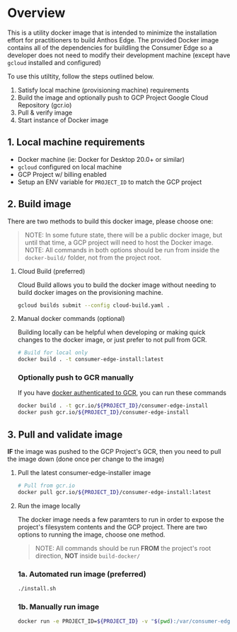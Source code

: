 # Overview

This is a utility docker image that is intended to minimize the installation effort for practitioners to build Anthos Edge. The provided Docker image contains all of the dependencies for buildling the Consumer Edge so a developer does not need to modify their development machine (except have `gcloud` installed and configured)

To use this utiltity, follow the steps outlined below.

1. Satisfy local machine (provisioning machine) requirements
1. Build the image and optionally push to GCP Project Google Cloud Repository (gcr.io)
1. Pull & verify image
1. Start instance of Docker image

## 1. Local machine requirements
* Docker machine (ie: Docker for Desktop 20.0+ or similar)
* `gcloud` configured on local machine
* GCP Project w/ billing enabled
* Setup an ENV variable for `PROJECT_ID` to match the GCP project

## 2. Build image

There are two methods to build this docker image, please choose one:

> NOTE: In some future state, there will be a public docker image, but until that time, a GCP project will need to host the Docker image.
> NOTE: All commands in both options should be run from inside the `docker-build/` folder, not from the project root.

1. Cloud Build (preferred)

    Cloud Build allows you to build the docker image without needing to build docker images on the provisioning machine.

    ```bash
    gcloud builds submit --config cloud-build.yaml .
    ```

1. Manual docker commands (optional)

    Building locally can be helpful when developing or making quick changes to the docker image, or just prefer to not pull from GCR.

    ```bash
    # Build for local only
    docker build . -t consumer-edge-install:latest
    ```

    ### Optionally push to GCR manually

    If you have [docker authenticated to GCR](https://cloud.google.com/sdk/gcloud/reference/auth/configure-docker), you can run these commands

    ```bash
    docker build . -t gcr.io/${PROJECT_ID}/consumer-edge-install
    docker push gcr.io/${PROJECT_ID}/consumer-edge-install
    ```

## 3. Pull and validate image

**IF** the image was pushed to the GCP Project's GCR, then you need to pull the image down (done once per change to the image)

1. Pull the latest consumer-edge-installer image

    ```bash
    # Pull from gcr.io
    docker pull gcr.io/${PROJECT_ID}/consumer-edge-install:latest
    ```

1. Run the image locally

    The docker image needs a few paramters to run in order to expose the project's filesystem contents and the GCP project. There are two options to running the image, choose one method.

    > NOTE: All commands should be run **FROM** the project's root direction, **NOT** inside `build-docker/`

    ### 1a. Automated run image (preferred)
    ```bash
    ./install.sh
    ```

    ### 1b. Manually run image

    ```bash
    docker run -e PROJECT_ID=${PROJECT_ID} -v "$(pwd):/var/consumer-edge-install:ro" -it gcr.io/${PROJECT_ID}/consumer-edge-install:latest
    ```
